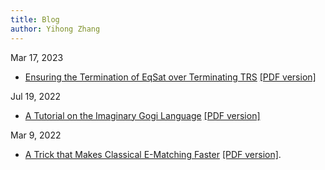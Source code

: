 ```yaml
---
title: Blog
author: Yihong Zhang
---
```

Mar 17, 2023

* [Ensuring the Termination of EqSat over Terminating TRS](ta-completion.html) [\[PDF version\]](ta-completion.pdf)

Jul 19, 2022

* [A Tutorial on the Imaginary Gogi Language](egg-sharp-tutorial.html) [\[PDF version\]](egg-sharp-tutorial.pdf)

Mar 9, 2022

* [A Trick that Makes Classical E-Matching Faster](ematch-trick.html) [\[PDF version\]](ematch-trick.pdf). 